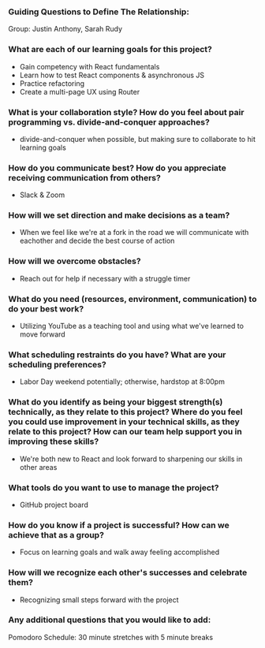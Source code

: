 ### Guiding Questions to Define The Relationship:
Group: Justin Anthony, Sarah Rudy
### What are each of our learning goals for this project? 
+ Gain competency with React fundamentals
+ Learn how to test React components & asynchronous JS
+ Practice refactoring
+ Create a multi-page UX using Router

### What is your collaboration style? How do you feel about pair programming vs. divide-and-conquer approaches?
+ divide-and-conquer when possible, but making sure to collaborate to hit learning goals

### How do you communicate best? How do you appreciate receiving communication from others?
+ Slack & Zoom

### How will we set direction and make decisions as a team?
+ When we feel like we're at a fork in the road we will communicate with eachother and decide the best course of action

### How will we overcome obstacles?
+ Reach out for help if necessary with a struggle timer

### What do you need (resources, environment, communication) to do your best work?
+ Utilizing YouTube as a teaching tool and using what we've learned to move forward

### What scheduling restraints do you have? What are your scheduling preferences?
+ Labor Day weekend potentially; otherwise, hardstop at 8:00pm

### What do you identify as being your biggest strength(s) technically, as they relate to this project? Where do you feel you could use improvement in your technical skills, as they relate to this project? How can our team help support you in improving these skills?
+ We're both new to React and look forward to sharpening our skills in other areas

### What tools do you want to use to manage the project?
+ GitHub project board

### How do you know if a project is successful? How can we achieve that as a group?
+ Focus on learning goals and walk away feeling accomplished 

### How will we recognize each other's successes and celebrate them?
+ Recognizing small steps forward with the project 

### Any additional questions that you would like to add:
Pomodoro Schedule: 30 minute stretches with 5 minute breaks
